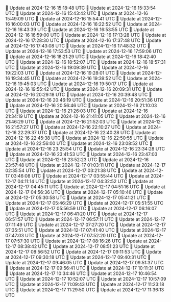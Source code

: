 🔄 Update at 2024-12-16 15:18:48 UTC
🔄 Update at 2024-12-16 15:33:54 UTC
🔄 Update at 2024-12-16 15:43:42 UTC
🔄 Update at 2024-12-16 15:49:09 UTC
🔄 Update at 2024-12-16 15:54:41 UTC
🔄 Update at 2024-12-16 16:00:03 UTC
🔄 Update at 2024-12-16 16:22:52 UTC
🔄 Update at 2024-12-16 16:43:39 UTC
🔄 Update at 2024-12-16 16:53:55 UTC
🔄 Update at 2024-12-16 16:59:00 UTC
🔄 Update at 2024-12-16 17:13:28 UTC
🔄 Update at 2024-12-16 17:28:30 UTC
🔄 Update at 2024-12-16 17:37:48 UTC
🔄 Update at 2024-12-16 17:43:08 UTC
🔄 Update at 2024-12-16 17:48:32 UTC
🔄 Update at 2024-12-16 17:53:53 UTC
🔄 Update at 2024-12-16 17:59:06 UTC
🔄 Update at 2024-12-16 18:21:29 UTC
🔄 Update at 2024-12-16 18:42:40 UTC
🔄 Update at 2024-12-16 18:52:07 UTC
🔄 Update at 2024-12-16 18:57:31 UTC
🔄 Update at 2024-12-16 19:09:39 UTC
🔄 Update at 2024-12-16 19:22:03 UTC
🔄 Update at 2024-12-16 19:28:01 UTC
🔄 Update at 2024-12-16 19:34:45 UTC
🔄 Update at 2024-12-16 19:39:52 UTC
🔄 Update at 2024-12-16 19:45:03 UTC
🔄 Update at 2024-12-16 19:50:17 UTC
🔄 Update at 2024-12-16 19:55:42 UTC
🔄 Update at 2024-12-16 20:09:31 UTC
🔄 Update at 2024-12-16 20:29:18 UTC
🔄 Update at 2024-12-16 20:39:48 UTC
🔄 Update at 2024-12-16 20:46:19 UTC
🔄 Update at 2024-12-16 20:51:36 UTC
🔄 Update at 2024-12-16 20:56:46 UTC
🔄 Update at 2024-12-16 21:10:03 UTC
🔄 Update at 2024-12-16 21:26:03 UTC
🔄 Update at 2024-12-16 21:34:19 UTC
🔄 Update at 2024-12-16 21:41:05 UTC
🔄 Update at 2024-12-16 21:46:29 UTC
🔄 Update at 2024-12-16 21:52:03 UTC
🔄 Update at 2024-12-16 21:57:27 UTC
🔄 Update at 2024-12-16 22:10:27 UTC
🔄 Update at 2024-12-16 22:29:37 UTC
🔄 Update at 2024-12-16 22:40:28 UTC
🔄 Update at 2024-12-16 22:45:38 UTC
🔄 Update at 2024-12-16 22:50:55 UTC
🔄 Update at 2024-12-16 22:56:00 UTC
🔄 Update at 2024-12-16 23:08:52 UTC
🔄 Update at 2024-12-16 23:25:54 UTC
🔄 Update at 2024-12-16 23:34:28 UTC
🔄 Update at 2024-12-16 23:41:53 UTC
🔄 Update at 2024-12-16 23:47:03 UTC
🔄 Update at 2024-12-16 23:52:23 UTC
🔄 Update at 2024-12-16 23:57:48 UTC
🔄 Update at 2024-12-17 01:03:11 UTC
🔄 Update at 2024-12-17 02:35:54 UTC
🔄 Update at 2024-12-17 03:21:38 UTC
🔄 Update at 2024-12-17 03:46:08 UTC
🔄 Update at 2024-12-17 03:55:44 UTC
🔄 Update at 2024-12-17 04:11:14 UTC
🔄 Update at 2024-12-17 04:32:52 UTC
🔄 Update at 2024-12-17 04:45:11 UTC
🔄 Update at 2024-12-17 04:51:16 UTC
🔄 Update at 2024-12-17 04:56:36 UTC
🔄 Update at 2024-12-17 05:10:46 UTC
🔄 Update at 2024-12-17 05:30:58 UTC
🔄 Update at 2024-12-17 05:41:21 UTC
🔄 Update at 2024-12-17 05:46:29 UTC
🔄 Update at 2024-12-17 05:51:55 UTC
🔄 Update at 2024-12-17 05:56:59 UTC
🔄 Update at 2024-12-17 06:16:07 UTC
🔄 Update at 2024-12-17 06:41:20 UTC
🔄 Update at 2024-12-17 06:51:57 UTC
🔄 Update at 2024-12-17 06:57:11 UTC
🔄 Update at 2024-12-17 07:11:49 UTC
🔄 Update at 2024-12-17 07:27:20 UTC
🔄 Update at 2024-12-17 07:35:51 UTC
🔄 Update at 2024-12-17 07:41:40 UTC
🔄 Update at 2024-12-17 07:47:03 UTC
🔄 Update at 2024-12-17 07:52:20 UTC
🔄 Update at 2024-12-17 07:57:30 UTC
🔄 Update at 2024-12-17 08:16:26 UTC
🔄 Update at 2024-12-17 08:38:42 UTC
🔄 Update at 2024-12-17 08:51:23 UTC
🔄 Update at 2024-12-17 08:56:52 UTC
🔄 Update at 2024-12-17 09:11:53 UTC
🔄 Update at 2024-12-17 09:30:18 UTC
🔄 Update at 2024-12-17 09:40:31 UTC
🔄 Update at 2024-12-17 09:46:05 UTC
🔄 Update at 2024-12-17 09:51:37 UTC
🔄 Update at 2024-12-17 09:56:41 UTC
🔄 Update at 2024-12-17 10:11:31 UTC
🔄 Update at 2024-12-17 10:34:46 UTC
🔄 Update at 2024-12-17 10:46:54 UTC
🔄 Update at 2024-12-17 10:52:07 UTC
🔄 Update at 2024-12-17 10:57:09 UTC
🔄 Update at 2024-12-17 11:09:43 UTC
🔄 Update at 2024-12-17 11:23:18 UTC
🔄 Update at 2024-12-17 11:29:50 UTC
🔄 Update at 2024-12-17 11:36:13 UTC
